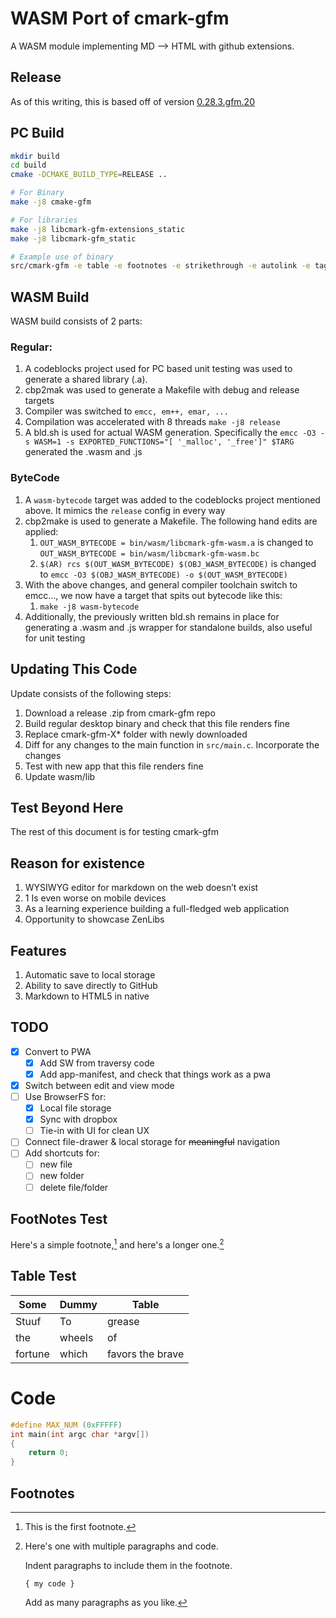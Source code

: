 # WASM Port of cmark-gfm

A WASM module implementing MD --> HTML with github extensions. 



## Release

As of this writing, this is based off of version [0.28.3.gfm.20](https://github.com/github/cmark-gfm/releases/tag/0.28.3.gfm.20)



## PC Build

```bash
mkdir build
cd build
cmake -DCMAKE_BUILD_TYPE=RELEASE ..

# For Binary
make -j8 cmake-gfm

# For libraries
make -j8 libcmark-gfm-extensions_static
make -j8 libcmark-gfm_static

# Example use of binary
src/cmark-gfm -e table -e footnotes -e strikethrough -e autolink -e tagfilter -e tasklist -t html ../../README.md > out.html
```



## WASM Build

WASM build consists of 2 parts: 

### Regular: 

1. A codeblocks project used for PC based unit testing was used to generate a shared library (.a). 
2. cbp2mak was used to generate a Makefile with debug and release targets
3. Compiler was switched to `emcc, em++, emar, ...`
4. Compilation was accelerated with 8 threads `make -j8 release`
5. A bld.sh is used for actual WASM generation. Specifically the `emcc -O3 -s WASM=1 -s EXPORTED_FUNCTIONS="[ '_malloc', '_free']" $TARG` generated the .wasm and .js

### ByteCode

1. A `wasm-bytecode` target was added to the codeblocks project mentioned above. It mimics the `release` config in every way
2. cbp2make is used to generate a Makefile. The following hand edits are applied:
   1. `OUT_WASM_BYTECODE = bin/wasm/libcmark-gfm-wasm.a` is changed to `OUT_WASM_BYTECODE = bin/wasm/libcmark-gfm-wasm.bc`
   2. `$(AR) rcs $(OUT_WASM_BYTECODE) $(OBJ_WASM_BYTECODE)` is changed to `emcc -O3 $(OBJ_WASM_BYTECODE) -o $(OUT_WASM_BYTECODE)` 
3. With the above changes, and general compiler toolchain switch to emcc..., we now have a target that spits out bytecode like this: 
   1. `make -j8 wasm-bytecode` 
4. Additionally, the previously written bld.sh remains in place for generating a .wasm and .js wrapper for standalone builds, also useful for unit testing

## Updating This Code

Update consists of the following steps:

1. Download a release .zip from cmark-gfm repo
2. Build regular desktop binary and check that this file renders fine
3. Replace cmark-gfm-X* folder with newly downloaded
4. Diff for any changes to the main function in `src/main.c`. Incorporate the changes
5. Test with new app that this file renders fine
6. Update wasm/lib



## Test Beyond Here

The rest of this document is for testing cmark-gfm

## Reason for existence

1. WYSIWYG editor for markdown on the web doesn’t exist
2. 1 Is even worse on mobile devices
3. As a learning experience building a full-fledged web application
4. Opportunity to showcase ZenLibs

## Features

1. Automatic save to local storage
2. Ability to save directly to GitHub
3. Markdown to HTML5 in native

## TODO

- [x] Convert to PWA
  - [x] Add SW from traversy code
  - [x] Add app-manifest, and check that things work as a pwa
- [x] Switch between edit and view mode
- [ ] Use BrowserFS for: 
  - [x] Local file storage
  - [x] Sync with dropbox
  - [ ] Tie-in with UI for clean UX
- [ ] Connect file-drawer & local storage for ~~meaningful~~ navigation
- [ ] Add shortcuts for: 
  - [ ] new file
  - [ ] new folder
  - [ ] delete file/folder

## FootNotes Test

Here's a simple footnote,[^1] and here's a longer one.[^bignote]


## Table Test

| Some    | Dummy  | Table            |
| ------- | ------ | ---------------- |
| Stuuf   | To     | grease           |
| the     | wheels | of               |
| fortune | which  | favors the brave |

# Code

```C
#define MAX_NUM (0xFFFFF)
int main(int argc char *argv[])
{
    return 0;
}
```

## Footnotes
[^1]: This is the first footnote.

[^bignote]: Here's one with multiple paragraphs and code.

    Indent paragraphs to include them in the footnote.
    
    `{ my code }`
    
    Add as many paragraphs as you like.